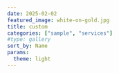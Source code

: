 ```yaml
---
date: 2025-02-02
featured_image: white-on-gold.jpg
title: custom
categories: ["sample", "services"]
#type: gallery
sort_by: Name
params:
  theme: light
---
```

